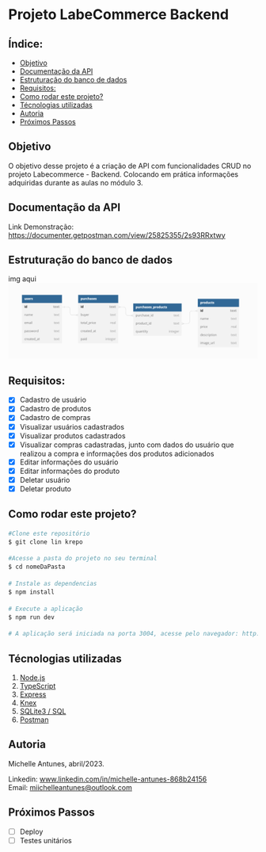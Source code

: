 # **Projeto LabeCommerce Backend**

## Índice:

- <a href="#Objetivo"> Objetivo </a>
- <a href="#Documentação da API"> Documentação da API </a>
- <a href="#Estruturação do banco de dados"> Estruturação do banco de dados </a>
- <a href="#Requisitos"> Requisitos: </a>
- <a href="#Como rodar este projeto?"> Como rodar este projeto? </a>
- <a href="#Técnologias utilizadas"> Técnologias utilizadas </a>
- <a href="#Autoria"> Autoria </a>
- <a href="#Próximos Passos"> Próximos Passos </a>

## Objetivo

O objetivo desse projeto é a criação de API com funcionalidades CRUD no projeto Labecommerce - Backend. Colocando em prática informações adquiridas durante as aulas no módulo 3.

## Documentação da API

Link Demonstração: https://documenter.getpostman.com/view/25825355/2s93RRxtwy

## Estruturação do banco de dados

img aqui
![Labecommerce](./src/assets/imgs/estruturation.png)

## Requisitos:

- [x] Cadastro de usuário
- [x] Cadastro de produtos
- [x] Cadastro de compras
- [x] Visualizar usuários cadastrados
- [x] Visualizar produtos cadastrados
- [x] Visualizar compras cadastradas, junto com dados do usuário que realizou a compra e informações dos produtos adicionados
- [x] Editar informações do usuário
- [x] Editar informações do produto
- [x] Deletar usuário
- [x] Deletar produto

## Como rodar este projeto?

```bash
#Clone este repositório
$ git clone lin krepo

#Acesse a pasta do projeto no seu terminal
$ cd nomeDaPasta

# Instale as dependencias
$ npm install

# Execute a aplicação
$ npm run dev

# A aplicação será iniciada na porta 3004, acesse pelo navegador: http://localhost:3004

```

## Técnologias utilizadas

1. [Node.js](https://nodejs.org/en)
2. [TypeScript](https://www.typescriptlang.org/)
3. [Express](https://expressjs.com/)
4. [Knex](https://knexjs.org/)
5. [SQLite3 / SQL](https://sqlite.org/index.html)
6. [Postman](https://www.postman.com/)

## Autoria

Michelle Antunes, abril/2023.
<br>

Linkedin: www.linkedin.com/in/michelle-antunes-868b24156
<br>
Email: miichelleantunes@outlook.com

## Próximos Passos

- [ ] Deploy
- [ ] Testes unitários
